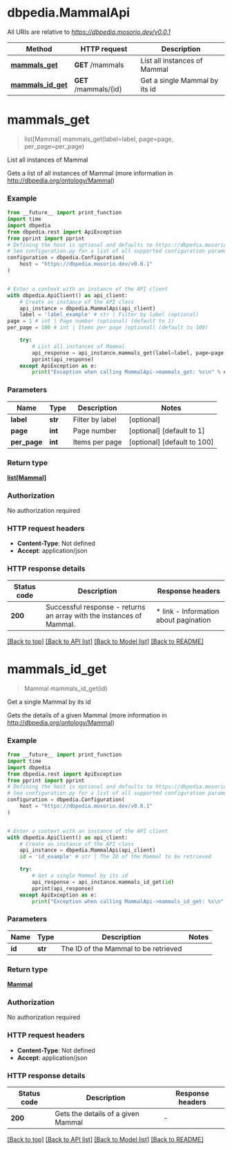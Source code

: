 # dbpedia.MammalApi

All URIs are relative to *https://dbpedia.mosorio.dev/v0.0.1*

Method | HTTP request | Description
------------- | ------------- | -------------
[**mammals_get**](MammalApi.md#mammals_get) | **GET** /mammals | List all instances of Mammal
[**mammals_id_get**](MammalApi.md#mammals_id_get) | **GET** /mammals/{id} | Get a single Mammal by its id


# **mammals_get**
> list[Mammal] mammals_get(label=label, page=page, per_page=per_page)

List all instances of Mammal

Gets a list of all instances of Mammal (more information in http://dbpedia.org/ontology/Mammal)

### Example

```python
from __future__ import print_function
import time
import dbpedia
from dbpedia.rest import ApiException
from pprint import pprint
# Defining the host is optional and defaults to https://dbpedia.mosorio.dev/v0.0.1
# See configuration.py for a list of all supported configuration parameters.
configuration = dbpedia.Configuration(
    host = "https://dbpedia.mosorio.dev/v0.0.1"
)


# Enter a context with an instance of the API client
with dbpedia.ApiClient() as api_client:
    # Create an instance of the API class
    api_instance = dbpedia.MammalApi(api_client)
    label = 'label_example' # str | Filter by label (optional)
page = 1 # int | Page number (optional) (default to 1)
per_page = 100 # int | Items per page (optional) (default to 100)

    try:
        # List all instances of Mammal
        api_response = api_instance.mammals_get(label=label, page=page, per_page=per_page)
        pprint(api_response)
    except ApiException as e:
        print("Exception when calling MammalApi->mammals_get: %s\n" % e)
```

### Parameters

Name | Type | Description  | Notes
------------- | ------------- | ------------- | -------------
 **label** | **str**| Filter by label | [optional] 
 **page** | **int**| Page number | [optional] [default to 1]
 **per_page** | **int**| Items per page | [optional] [default to 100]

### Return type

[**list[Mammal]**](Mammal.md)

### Authorization

No authorization required

### HTTP request headers

 - **Content-Type**: Not defined
 - **Accept**: application/json

### HTTP response details
| Status code | Description | Response headers |
|-------------|-------------|------------------|
**200** | Successful response - returns an array with the instances of Mammal. |  * link - Information about pagination <br>  |

[[Back to top]](#) [[Back to API list]](../README.md#documentation-for-api-endpoints) [[Back to Model list]](../README.md#documentation-for-models) [[Back to README]](../README.md)

# **mammals_id_get**
> Mammal mammals_id_get(id)

Get a single Mammal by its id

Gets the details of a given Mammal (more information in http://dbpedia.org/ontology/Mammal)

### Example

```python
from __future__ import print_function
import time
import dbpedia
from dbpedia.rest import ApiException
from pprint import pprint
# Defining the host is optional and defaults to https://dbpedia.mosorio.dev/v0.0.1
# See configuration.py for a list of all supported configuration parameters.
configuration = dbpedia.Configuration(
    host = "https://dbpedia.mosorio.dev/v0.0.1"
)


# Enter a context with an instance of the API client
with dbpedia.ApiClient() as api_client:
    # Create an instance of the API class
    api_instance = dbpedia.MammalApi(api_client)
    id = 'id_example' # str | The ID of the Mammal to be retrieved

    try:
        # Get a single Mammal by its id
        api_response = api_instance.mammals_id_get(id)
        pprint(api_response)
    except ApiException as e:
        print("Exception when calling MammalApi->mammals_id_get: %s\n" % e)
```

### Parameters

Name | Type | Description  | Notes
------------- | ------------- | ------------- | -------------
 **id** | **str**| The ID of the Mammal to be retrieved | 

### Return type

[**Mammal**](Mammal.md)

### Authorization

No authorization required

### HTTP request headers

 - **Content-Type**: Not defined
 - **Accept**: application/json

### HTTP response details
| Status code | Description | Response headers |
|-------------|-------------|------------------|
**200** | Gets the details of a given Mammal |  -  |

[[Back to top]](#) [[Back to API list]](../README.md#documentation-for-api-endpoints) [[Back to Model list]](../README.md#documentation-for-models) [[Back to README]](../README.md)

